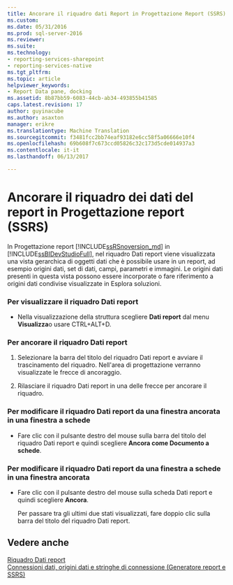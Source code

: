 ```yaml
---
title: Ancorare il riquadro dati Report in Progettazione Report (SSRS) | Documenti Microsoft
ms.custom: 
ms.date: 05/31/2016
ms.prod: sql-server-2016
ms.reviewer: 
ms.suite: 
ms.technology:
- reporting-services-sharepoint
- reporting-services-native
ms.tgt_pltfrm: 
ms.topic: article
helpviewer_keywords:
- Report Data pane, docking
ms.assetid: 8b87bb59-6083-44cb-ab34-493855b41585
caps.latest.revision: 17
author: guyinacube
ms.author: asaxton
manager: erikre
ms.translationtype: Machine Translation
ms.sourcegitcommit: f3481fcc2bb74eaf93182e6cc58f5a06666e10f4
ms.openlocfilehash: 69b608f7c673ccd05826c32c173d5cde014937a3
ms.contentlocale: it-it
ms.lasthandoff: 06/13/2017

---
```

# <a name="dock-the-report-data-pane-in-report-designer-ssrs"></a>Ancorare il riquadro dei dati del report in Progettazione report (SSRS)
  In Progettazione report [!INCLUDE[ssRSnoversion_md](../../includes/ssrsnoversion-md.md)] in [!INCLUDE[ssBIDevStudioFull](../../includes/ssbidevstudiofull-md.md)], nel riquadro Dati report viene visualizzata una vista gerarchica di oggetti dati che è possibile usare in un report, ad esempio origini dati, set di dati, campi, parametri e immagini. Le origini dati presenti in questa vista possono essere incorporate o fare riferimento a origini dati condivise visualizzate in Esplora soluzioni.  
  
### <a name="to-display-the-report-data-pane"></a>Per visualizzare il riquadro Dati report  
  
-   Nella visualizzazione della struttura scegliere **Dati report** dal menu **Visualizza**o usare CTRL+ALT+D.
  
### <a name="to-dock-the-report-data-pane"></a>Per ancorare il riquadro Dati report  
  
1.  Selezionare la barra del titolo del riquadro Dati report e avviare il trascinamento del riquadro. Nell'area di progettazione verranno visualizzate le frecce di ancoraggio.  
  
2.  Rilasciare il riquadro Dati report in una delle frecce per ancorare il riquadro.  
  
### <a name="to-change-the-report-data-pane-from-a-docked-window-to-a-tabbed-window"></a>Per modificare il riquadro Dati report da una finestra ancorata in una finestra a schede  
  
-   Fare clic con il pulsante destro del mouse sulla barra del titolo del riquadro Dati report e quindi scegliere **Ancora come Documento a schede**.  
  
### <a name="to-change-the-report-data-pane-from-a-tabbed-window-to-a-docked-window"></a>Per modificare il riquadro Dati report da una finestra a schede in una finestra ancorata  
  
-   Fare clic con il pulsante destro del mouse sulla scheda Dati report e quindi scegliere **Ancora**.  
  
     Per passare tra gli ultimi due stati visualizzati, fare doppio clic sulla barra del titolo del riquadro Dati report.  
  
## <a name="see-also"></a>Vedere anche  
 [Riquadro Dati report](../../reporting-services/report-data/report-data-pane.md)   
 [Connessioni dati, origini dati e stringhe di connessione &#40;Generatore report e SSRS&#41;](../../reporting-services/report-data/data-connections-data-sources-and-connection-strings-report-builder-and-ssrs.md)  
  
  

